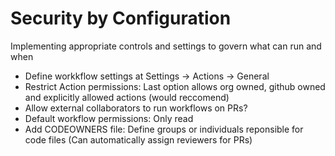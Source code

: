 # Security by Configuration

Implementing appropriate controls and settings to govern what can run and
when

* Define workkflow settings at Settings -> Actions -> General
* Restrict Action permissions: Last option allows org owned, github owned and explicitly allowed actions (would reccomend)
* Allow external collaborators to run workflows on PRs?
* Default workflow permissions: Only read
* Add CODEOWNERS file: Define groups or individuals reponsible for code files (Can automatically assign reviewers for PRs)
